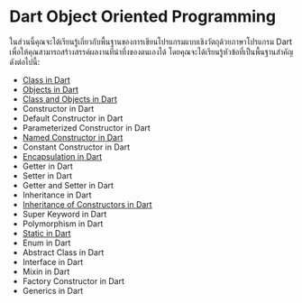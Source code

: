 # Dart Object Oriented Programming
ในส่วนนี้คุณจะได้เรียนรู้เกี่ยวกับพื้นฐานของการเขียนโปรแกรมแบบเชิงวัตถุด้วยภาษาโปรแกรม Dart เพื่อให้คุณสามารถสร้างสรรค์ผลงานที่น่าทึ่งของตนเองได้ โดยคุณจะได้เรียนรู้หัวข้อที่เป็นพื้นฐานสำคัญดังต่อไปนี้:

- [Class in Dart](https://github.com/soonklang/dart-tutorial/blob/main/6.%20OOP%20In%20Dart/Class%20in%20Dart.md)
- [Objects in Dart](https://github.com/soonklang/dart-tutorial/blob/main/6.%20OOP%20In%20Dart/Object%20in%20dart.md)
- [Class and Objects in Dart](https://github.com/soonklang/dart-tutorial/blob/main/6.%20OOP%20In%20Dart/Class%20and%20Objects%20in%20Dart.md)
- Constructor in Dart
- Default Constructor in Dart
- Parameterized Constructor in Dart
- [Named Constructor in Dart](https://github.com/soonklang/dart-tutorial/blob/main/6.%20OOP%20In%20Dart/Named%20Constructor%20in%20Dart.md)
- Constant Constructor in Dart
- [Encapsulation in Dart](https://github.com/soonklang/dart-tutorial/blob/main/6.%20OOP%20In%20Dart/ENCAPSULATION%20IN%20DART.md)
- Getter in Dart
- Setter in Dart
- Getter and Setter in Dart
- Inheritance in Dart
- [Inheritance of Constructors in Dart](https://github.com/soonklang/dart-tutorial/blob/main/6.%20OOP%20In%20Dart/Inheritance%20Of%20Constructor%20in%20Dart.md)
- Super Keyword in Dart
- Polymorphism in Dart
- [Static in Dart](https://github.com/soonklang/dart-tutorial/blob/90c17fee57f597b8416d6fe9babbcc3c54c74ebb/6.%20OOP%20In%20Dart/Static%20in%20Dart.md)
- Enum in Dart
- Abstract Class in Dart
- Interface in Dart
- Mixin in Dart
- Factory Constructor in Dart
- Generics in Dart
